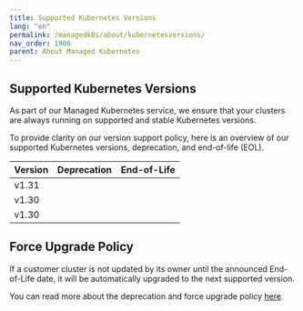 ```yaml
---
title: Supported Kubernetes Versions
lang: "en"
permalink: /managedk8s/about/kubernetesversions/
nav_order: 1900
parent: About Managed Kubernetes
---
```


## Supported Kubernetes Versions

As part of our Managed Kubernetes service, we ensure that your clusters are always running on supported and stable Kubernetes versions.

To provide clarity on our version support policy, here is an overview of our supported Kubernetes versions, deprecation, and end-of-life (EOL).

| Version | Deprecation | End-of-Life |
|---------|-------------|-------------|
| v1.31   |             |             |
| v1.30   |             |             |
| v1.30   |             |             |

## Force Upgrade Policy

If a customer cluster is not updated by its owner until the announced End-of-Life date, it will be automatically upgraded to the next supported version.

You can read more about the deprecation and force upgrade policy [here](../../clusterlifecycle/deprecationpolicy).
